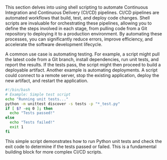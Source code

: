 This section delves into using shell scripting to automate Continuous Integration and Continuous Delivery (CI/CD) pipelines. CI/CD pipelines are automated workflows that build, test, and deploy code changes. Shell scripts are invaluable for orchestrating these pipelines, allowing you to define the steps involved in each stage, from pulling code from a Git repository to deploying it to a production environment. By automating these processes, you can significantly reduce errors, improve efficiency, and accelerate the software development lifecycle.

A common use case is automating testing. For example, a script might pull the latest code from a Git branch, install dependencies, run unit tests, and report the results. If the tests pass, the script might then proceed to build a deployable artifact. Another example is automating deployments. A script could connect to a remote server, stop the existing application, deploy the new artifact, and restart the application.

```bash
#!/bin/bash
# Example: Simple test script
echo "Running unit tests..."
python -m unittest discover -s tests -p "*_test.py"
if [ $? -eq 0 ]; then
  echo "Tests passed!"
else
  echo "Tests failed!"
  exit 1
fi
```

This simple script demonstrates how to run Python unit tests and check the exit code to determine if the tests passed or failed. This is a fundamental building block for more complex CI/CD scripts.